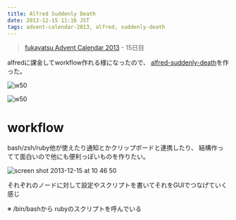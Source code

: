 ```yaml
---
title: Alfred Suddenly Death
date: 2013-12-15 11:16 JST
tags: advent-calendar-2013, alfred, suddenly-death
---
```


> [fukayatsu Advent Calendar 2013](/2013/11/29/advent-calendar-2013/) - 15日目

alfredに課金してworkflow作れる様になったので、
[alfred-suddenly-death](https://github.com/fukayatsu/alfred-suddenly-death)を作った。


![w50](https://f.cloud.github.com/assets/1041857/1749633/befda5a0-652b-11e3-9160-3bdd5d13351e.png)

![w50](https://f.cloud.github.com/assets/1041857/1749632/b903f226-652b-11e3-8b0e-c49482c64a14.png)

# workflow
bash/zsh/ruby他が使えたり通知とかクリップボードと連携したり、
結構作ってて面白いので他にも便利っぽいものを作りたい。

![screen shot 2013-12-15 at 10 46 50](https://f.cloud.github.com/assets/1041857/1749631/ace45382-652b-11e3-9c5f-20c810018395.png)

それぞれのノードに対して設定やスクリプトを書いてそれをGUIでつなげていく感じ

※ /bin/bashから rubyのスクリプトを呼んでいる